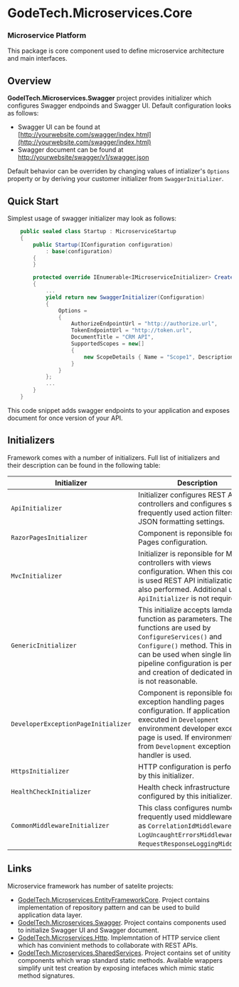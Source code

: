 # GodeTech.Microservices.Core

### Microservice Platform 

This package is core component used to define microservice architecture and main interfaces.

## Overview

**GodelTech.Microservices.Swagger** project provides initializer which configures Swagger endpoinds and Swagger UI. Default configuration looks as follows:

* Swagger UI can be found at [http://yourwebsite.com/swagger/index.html](http://yourwebsite.com/swagger/index.html)
* Swagger document can be found at [http://yourwebsite/swagger/v1/swagger.json](http://yourwebsite/swagger/v1/swagger.json)
  
Default behavior can be overriden by changing values of intializer's `Options` property or by deriving your customer initializer from `SwaggerInitializer`.

## Quick Start

Simplest usage of swagger initializer may look as follows:

```c#
    public sealed class Startup : MicroserviceStartup
    {
        public Startup(IConfiguration configuration)
            : base(configuration)
        {
        }

        protected override IEnumerable<IMicroserviceInitializer> CreateInitializers()
        {
            ...
            yield return new SwaggerInitializer(Configuration)
            {
                Options =
                {
                    AuthorizeEndpointUrl = "http://authorize.url",
                    TokenEndpointUrl = "http://token.url",
                    DocumentTitle = "CRM API",
                    SupportedScopes = new[]
                    {
                        new ScopeDetails { Name = "Scope1", Description = "Scope description" }
                    }
                }
            };
            ...
        }
    }
```
This code snippet adds swagger endpoints to your application and exposes document for once version of your API.

## Initializers

Framework comes with a number of initializers. Full list of initializers and their description can be found in the following table:

| Initializer | Description |
|---|---|
|`ApiInitializer`| Initializer configures REST API controllers and configures set of frequently used action filters and JSON formatting settings. |
|`RazorPagesInitializer`| Component is reponsible for Razor Pages configuration. |
|`MvcInitializer`| Initializer is reponsible for MVC controllers with views configuration. When this controller is used REST API initialization is also performed. Additional use of `ApiInitializer` is not required. |
|`GenericInitializer`| This initialize accepts lamda function as parameters. These functions are used by `ConfigureServices()` and `Configure()` method. This initializer can be used when single line pipeline configuration is performed and creation of dedicated initializer is not reasonable.|
|`DeveloperExceptionPageInitializer`| Component is reponsible for exception handling pages configuration. If application is executed in `Development` environment developer exception page is used. If environment differs from `Development` exception handler is used. |
|`HttpsInitializer`| HTTP configuration is performed by this initializer. |
|`HealthCheckInitializer`| Health check infrastructure is configured by this initializer.|
|`CommonMiddlewareInitializer`| This class configures number of frequently used middlewares such as `CorrelationIdMiddleware`, `LogUncaughtErrorsMiddleware` and `RequestResponseLoggingMiddleware`. |


## Links

Microservice framework has number of satelite projects:
* [GodelTech.Microservices.EntityFrameworkCore](https://github.com/GodelTech/GodelTech.Microservices.EntityFrameworkCore). Project contains implementation of repository pattern and can be used to build application data layer.
* [GodelTech.Microservices.Swagger](https://github.com/GodelTech/GodelTech.Microservices.Swagger). Project contains components used to initialize Swagger UI and Swagger document.
* [GodelTech.Microservices.Http](https://github.com/GodelTech/GodelTech.Microservices.Http). Implemntation of HTTP service client which has convinient methods to collaborate with REST APIs.
* [GodelTech.Microservices.SharedServices](https://github.com/GodelTech/GodelTech.Microservices.SharedServices). Project contains set of unitity components which wrap standard static methods. Available wrappers simplify unit test creation by exposing intefaces which mimic static method signatures.